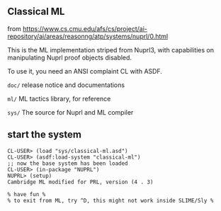 Classical ML
---

from https://www.cs.cmu.edu/afs/cs/project/ai-repository/ai/areas/reasonng/atp/systems/nuprl/0.html

This is the ML implementation striped from Nuprl3, with capabilities on manipulating Nuprl proof
objects disabled.

To use it, you need an ANSI complaint CL with ASDF.

`doc/` release notice and documentations

`ml/` ML tactics library, for reference

`sys/` The source for Nuprl and ML compiler

## start the system

```
CL-USER> (load "sys/classical-ml.asd")
CL-USER> (asdf:load-system "classical-ml")
;; now the base system has been loaded
CL-USER> (in-package "NUPRL")
NUPRL> (setup)
Cambridge ML modified for PRL, version (4 . 3)

% have fun %
% to exit from ML, try ^D, this might not work inside SLIME/Sly %
```

